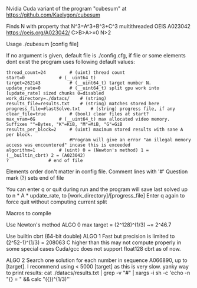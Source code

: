Nvidia Cuda variant of the program "cubesum" at https://github.com/Kaelygon/cubesum

Finds N with property that N^3=A^3+B^3+C^3 multithreaded 
OEIS A023042 https://oeis.org/A023042/
C>B>A>=0 N>2

Usage ./cubesum [config file]

If no argument is given, default file is ./config.cfg, if file or some elements dont exist the program uses following default values:

	thread_count=24			# (uint) thread count
	start=0				# (__uint64_t)
	target=262143			# (__uint64_t) target number N.
	update_rate=0			# (__uint64_t) split gpu work into [update_rate] sized chunks 0=disabled
	work_directory=./datacs/	# (string)
	results_file=results.txt	# (string) matches stored here
	progress_file=#lastSolve.txt	# (string) progress file, if any
	clear_file=true			# (bool) clear files at start?
	max_vram=6G			# (__uint64_t) max allocated video memory. Suffixes ""=Bytes, "K"=KiB, "M"=MiB, "G"=GiB 
	results_per_block=2		# (uint) maximum stored results with sane A per block. 
							#Program will give an error "an illegal memory access was encountered" incase this is exceeded 
	algorithm=1			# (uint) 0 = (Newton's method) 1 = (__builtin_cbrt) 2 = (A023042)
	?				# end of file

Elements order don't matter in config file. Comment lines with '#'
Question mark (?) sets end of file

You can enter q or quit during run and the program will save last solved up to n * A * update_rate, to [work_directory]/[progress_file]
Enter q again to force quit without computing current split

Macros to compile

Use Newton's method
 ALGO 0
 max target = (2^128)^(1/3) ~= 2^46.7

Use builtin cbrt (64-bit double)
 ALGO 1
  Fast but precision is limited to (2^52-1)^(1/3) = 208063 
  C higher than this may not compute properly in some special cases
  Cuda/gcc does not support float128 cbrt as of now.

 ALGO 2
 Search one solution for each number in sequence A066890, up to [target]. I recommend using < 5000 [target] as this is very slow.
 yanky way to print results: 
 	cat ./datacs/results.txt | grep -v "#" | xargs -i sh -c 'echo -n "{} = " && calc "({})^(1/3)"'